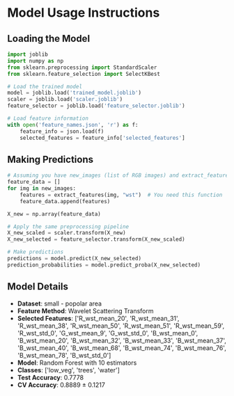 # Model Usage Instructions

## Loading the Model
```python
import joblib
import numpy as np
from sklearn.preprocessing import StandardScaler
from sklearn.feature_selection import SelectKBest

# Load the trained model
model = joblib.load('trained_model.joblib')
scaler = joblib.load('scaler.joblib')
feature_selector = joblib.load('feature_selector.joblib')

# Load feature information
with open('feature_names.json', 'r') as f:
    feature_info = json.load(f)
    selected_features = feature_info['selected_features']
```

## Making Predictions
```python
# Assuming you have new_images (list of RGB images) and extract_features function
feature_data = []
for img in new_images:
    features = extract_features(img, "wst")  # You need this function
    feature_data.append(features)

X_new = np.array(feature_data)

# Apply the same preprocessing pipeline
X_new_scaled = scaler.transform(X_new)
X_new_selected = feature_selector.transform(X_new_scaled)

# Make predictions
predictions = model.predict(X_new_selected)
prediction_probabilities = model.predict_proba(X_new_selected)
```

## Model Details
- **Dataset**: small - popolar area
- **Feature Method**: Wavelet Scattering Transform
- **Selected Features**: ['R_wst_mean_20', 'R_wst_mean_31', 'R_wst_mean_38', 'R_wst_mean_50', 'R_wst_mean_51', 'R_wst_mean_59', 'R_wst_std_0', 'G_wst_mean_9', 'G_wst_std_0', 'B_wst_mean_0', 'B_wst_mean_20', 'B_wst_mean_32', 'B_wst_mean_33', 'B_wst_mean_37', 'B_wst_mean_40', 'B_wst_mean_68', 'B_wst_mean_74', 'B_wst_mean_76', 'B_wst_mean_78', 'B_wst_std_0']
- **Model**: Random Forest with 10 estimators
- **Classes**: ['low_veg', 'trees', 'water']
- **Test Accuracy**: 0.7778
- **CV Accuracy**: 0.8889 ± 0.1217

